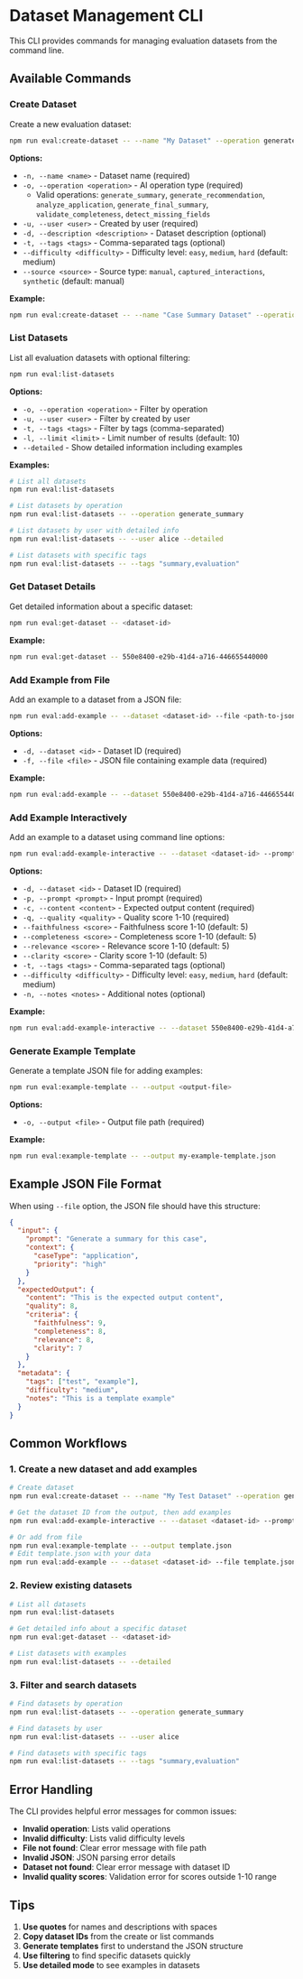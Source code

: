 # Dataset Management CLI

This CLI provides commands for managing evaluation datasets from the command line.

## Available Commands

### Create Dataset

Create a new evaluation dataset:

```bash
npm run eval:create-dataset -- --name "My Dataset" --operation generate_summary --user john.doe --description "Dataset for testing summaries"
```

**Options:**
- `-n, --name <name>` - Dataset name (required)
- `-o, --operation <operation>` - AI operation type (required)
  - Valid operations: `generate_summary`, `generate_recommendation`, `analyze_application`, `generate_final_summary`, `validate_completeness`, `detect_missing_fields`
- `-u, --user <user>` - Created by user (required)
- `-d, --description <description>` - Dataset description (optional)
- `-t, --tags <tags>` - Comma-separated tags (optional)
- `--difficulty <difficulty>` - Difficulty level: `easy`, `medium`, `hard` (default: medium)
- `--source <source>` - Source type: `manual`, `captured_interactions`, `synthetic` (default: manual)

**Example:**
```bash
npm run eval:create-dataset -- --name "Case Summary Dataset" --operation generate_summary --user alice --description "Dataset for case summary evaluation" --tags "summary,cases,evaluation" --difficulty medium
```

### List Datasets

List all evaluation datasets with optional filtering:

```bash
npm run eval:list-datasets
```

**Options:**
- `-o, --operation <operation>` - Filter by operation
- `-u, --user <user>` - Filter by created by user
- `-t, --tags <tags>` - Filter by tags (comma-separated)
- `-l, --limit <limit>` - Limit number of results (default: 10)
- `--detailed` - Show detailed information including examples

**Examples:**
```bash
# List all datasets
npm run eval:list-datasets

# List datasets by operation
npm run eval:list-datasets -- --operation generate_summary

# List datasets by user with detailed info
npm run eval:list-datasets -- --user alice --detailed

# List datasets with specific tags
npm run eval:list-datasets -- --tags "summary,evaluation"
```

### Get Dataset Details

Get detailed information about a specific dataset:

```bash
npm run eval:get-dataset -- <dataset-id>
```

**Example:**
```bash
npm run eval:get-dataset -- 550e8400-e29b-41d4-a716-446655440000
```

### Add Example from File

Add an example to a dataset from a JSON file:

```bash
npm run eval:add-example -- --dataset <dataset-id> --file <path-to-json-file>
```

**Options:**
- `-d, --dataset <id>` - Dataset ID (required)
- `-f, --file <file>` - JSON file containing example data (required)

**Example:**
```bash
npm run eval:add-example -- --dataset 550e8400-e29b-41d4-a716-446655440000 --file examples/example-template.json
```

### Add Example Interactively

Add an example to a dataset using command line options:

```bash
npm run eval:add-example-interactive -- --dataset <dataset-id> --prompt "Your prompt" --content "Expected content" --quality 8
```

**Options:**
- `-d, --dataset <id>` - Dataset ID (required)
- `-p, --prompt <prompt>` - Input prompt (required)
- `-c, --content <content>` - Expected output content (required)
- `-q, --quality <quality>` - Quality score 1-10 (required)
- `--faithfulness <score>` - Faithfulness score 1-10 (default: 5)
- `--completeness <score>` - Completeness score 1-10 (default: 5)
- `--relevance <score>` - Relevance score 1-10 (default: 5)
- `--clarity <score>` - Clarity score 1-10 (default: 5)
- `-t, --tags <tags>` - Comma-separated tags (optional)
- `--difficulty <difficulty>` - Difficulty level: `easy`, `medium`, `hard` (default: medium)
- `-n, --notes <notes>` - Additional notes (optional)

**Example:**
```bash
npm run eval:add-example-interactive -- --dataset 550e8400-e29b-41d4-a716-446655440000 --prompt "Generate a summary for this case" --content "This is a comprehensive summary" --quality 9 --faithfulness 9 --completeness 8 --relevance 9 --clarity 8 --tags "summary,high-quality" --difficulty medium --notes "Excellent example"
```

### Generate Example Template

Generate a template JSON file for adding examples:

```bash
npm run eval:example-template -- --output <output-file>
```

**Options:**
- `-o, --output <file>` - Output file path (required)

**Example:**
```bash
npm run eval:example-template -- --output my-example-template.json
```

## Example JSON File Format

When using `--file` option, the JSON file should have this structure:

```json
{
  "input": {
    "prompt": "Generate a summary for this case",
    "context": {
      "caseType": "application",
      "priority": "high"
    }
  },
  "expectedOutput": {
    "content": "This is the expected output content",
    "quality": 8,
    "criteria": {
      "faithfulness": 9,
      "completeness": 8,
      "relevance": 8,
      "clarity": 7
    }
  },
  "metadata": {
    "tags": ["test", "example"],
    "difficulty": "medium",
    "notes": "This is a template example"
  }
}
```

## Common Workflows

### 1. Create a new dataset and add examples

```bash
# Create dataset
npm run eval:create-dataset -- --name "My Test Dataset" --operation generate_summary --user john.doe

# Get the dataset ID from the output, then add examples
npm run eval:add-example-interactive -- --dataset <dataset-id> --prompt "Test prompt" --content "Test content" --quality 7

# Or add from file
npm run eval:example-template -- --output template.json
# Edit template.json with your data
npm run eval:add-example -- --dataset <dataset-id> --file template.json
```

### 2. Review existing datasets

```bash
# List all datasets
npm run eval:list-datasets

# Get detailed info about a specific dataset
npm run eval:get-dataset -- <dataset-id>

# List datasets with examples
npm run eval:list-datasets -- --detailed
```

### 3. Filter and search datasets

```bash
# Find datasets by operation
npm run eval:list-datasets -- --operation generate_summary

# Find datasets by user
npm run eval:list-datasets -- --user alice

# Find datasets with specific tags
npm run eval:list-datasets -- --tags "summary,evaluation"
```

## Error Handling

The CLI provides helpful error messages for common issues:

- **Invalid operation**: Lists valid operations
- **Invalid difficulty**: Lists valid difficulty levels
- **File not found**: Clear error message with file path
- **Invalid JSON**: JSON parsing error details
- **Dataset not found**: Clear error message with dataset ID
- **Invalid quality scores**: Validation error for scores outside 1-10 range

## Tips

1. **Use quotes** for names and descriptions with spaces
2. **Copy dataset IDs** from the create or list commands
3. **Generate templates** first to understand the JSON structure
4. **Use filtering** to find specific datasets quickly
5. **Use detailed mode** to see examples in datasets